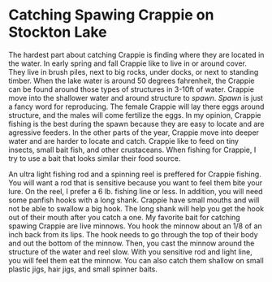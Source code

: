 #  Catching Spawing Crappie on Stockton Lake

The hardest part about catching Crappie is finding where they are located in the water. In early spring and fall Crappie like to live in or around cover. They live in brush piles, next to big rocks, under docks, or next to standing timber. When the lake water is around 50 degrees fahrenheit, the Crappie can be found around those types of structures in 3-10ft of water. Crappie move into the shallower water and around structure to *spawn*. *Spawn* is just a fancy word for reproducing. The female Crappie will lay there eggs around structure, and the males will come fertilize the eggs. In my opinion, Crappie fishing is the best during the spawn because they are easy to locate and are agressive feeders. In the other parts of the year, Crappie move into deeper water and are harder to locate and catch. Crappie like to feed on tiny insects, small bait fish, and other crustaceans. When fishing for Crappie, I try to use a bait that looks similar their food source.

An ultra light fishing rod and a spinning reel is preffered for Crappie fishing. You will want a rod that is sensitive because you want to feel them bite your lure. On the reel, I prefer a 6 lb. fishing line or less. In addition, you will need some panfish hooks with a long shank. Crappie have small mouths and will not be able to swallow a big hook. The long shank will help you get the hook out of their mouth after you catch a one. My favorite bait for catching spawing Crappie are live minnows. You hook the minnow about an 1/8 of an inch back from its lips. The hook needs to go through the top of their body and out the bottom of the minnow. Then, you cast the minnow around the structure of the water and reel slow. With you sensitive rod and light line, you will feel them eat the minnow. You can also catch them shallow on small plastic jigs, hair jigs, and small spinner baits. 

